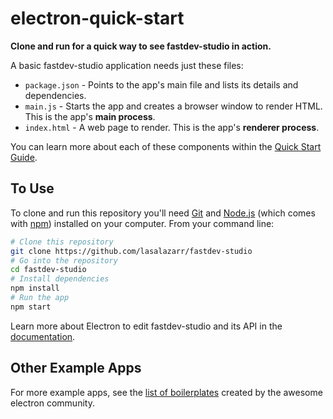# electron-quick-start

**Clone and run for a quick way to see fastdev-studio in action.**

A basic fastdev-studio application needs just these files:

- `package.json` - Points to the app's main file and lists its details and dependencies.
- `main.js` - Starts the app and creates a browser window to render HTML. This is the app's **main process**.
- `index.html` - A web page to render. This is the app's **renderer process**.

You can learn more about each of these components within the [Quick Start Guide](http://electron.atom.io/docs/tutorial/quick-start).

## To Use

To clone and run this repository you'll need [Git](https://git-scm.com) and [Node.js](https://nodejs.org/en/download/) (which comes with [npm](http://npmjs.com)) installed on your computer. From your command line:

```bash
# Clone this repository
git clone https://github.com/lasalazarr/fastdev-studio
# Go into the repository
cd fastdev-studio
# Install dependencies
npm install
# Run the app
npm start
```

Learn more about Electron to edit fastdev-studio and its API in the [documentation](http://electron.atom.io/docs/).

## Other Example Apps

For more example apps, see the
[list of boilerplates](http://electron.atom.io/community/#boilerplates)
created by the awesome electron community.